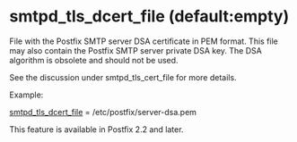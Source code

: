 # smtpd_tls_dcert_file (default:empty) 

 File with the Postfix SMTP server DSA certificate in PEM format.
This file may also contain the Postfix SMTP server private DSA key.
The DSA algorithm is obsolete and should not be used. 

 See the discussion under smtpd_tls_cert_file for more details.


 Example: 


<a href="postconf.5.html#smtpd_tls_dcert_file">smtpd_tls_dcert_file</a> = /etc/postfix/server-dsa.pem


 This feature is available in Postfix 2.2 and later.  


